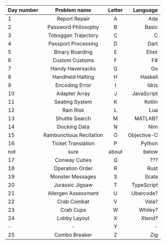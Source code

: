 | Day number |      Problem name       | Letter |    Language |
| ---------- | :---------------------: | :----: | ----------: |
| 1          |      Report Repair      |   A    |         Ada |
| 2          |   Password Philosophy   |   B    |       Basic |
| 3          |   Toboggan Trajectory   |   C    |           C |
| 4          |   Passport Processing   |   D    |        Dart |
| 5          |     Binary Boarding     |   E    |      Elixir |
| 6          |     Custom Customs      |   F    |          F# |
| 7          |    Handy Haversacks     |   G    |          Go |
| 8          |    Handheld Halting     |   H    |     Haskell |
| 9          |     Encoding Error      |   I    |       Idris |
| 10         |      Adapter Array      |   J    |  JavaScript |
| 11         |     Seating System      |   K    |      Kotlin |
| 12         |        Rain Risk        |   L    |         Lua |
| 13         |     Shuttle Search      |   M    |     MATLAB? |
| 14         |      Docking Data       |   N    |         Nim |
| 15         | Rambunctious Recitation |   O    | Objective-C |
| 16         |   Ticket Translation    |   P    |      Python |
| not        |          sure           | about  |       below |
| 17         |      Conway Cubes       |   Q    |         ??? |
| 18         |     Operation Order     |   R    |        Rust |
| 19         |    Monster Messages     |   S    |       Scala |
| 20         |     Jurassic Jigsaw     |   T    |  TypeScript |
| 21         |   Allergen Assessment   |   U    |   Ubercode? |
| 22         |       Crab Combat       |   V    |       Vala? |
| 23         |        Crab Cups        |   W    |     Whiley? |
| 24         |      Lobby Layout       |   X    |      Xtend? |
| -          |            -            |   Y    |           - |
| 25         |      Combo Breaker      |   Z    |         Zig |
